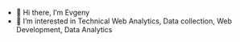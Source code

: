 - 👋 Hi there, I’m Evgeny
- 👀 I’m interested in Technical Web Analytics, Data collection, Web Development, Data Analytics

<!---
etolk/etolk is a ✨ special ✨ repository because its `README.md` (this file) appears on your GitHub profile.
You can click the Preview link to take a look at your changes.
--->
